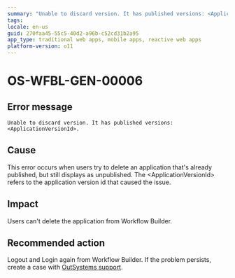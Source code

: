 ```yaml
---
summary: "Unable to discard version. It has published versions: <ApplicationVersionId>."
tags:
locale: en-us
guid: 270faa45-55c5-40d2-a96b-c52cd31b2a95
app_type: traditional web apps, mobile apps, reactive web apps
platform-version: o11
---
```


# OS-WFBL-GEN-00006

## Error message

`Unable to discard version. It has published versions: <ApplicationVersionId>.`

## Cause

This error occurs when users try to delete an application that's already published, but still displays as unpublished.
The &lt;ApplicationVersionId&gt; refers to the application version id that caused the issue.

## Impact

Users can't delete the application from Workflow Builder.

## Recommended action

Logout and Login again from Workflow Builder. If the problem persists, create a case with [OutSystems support](https://success.outsystems.com/Support).
